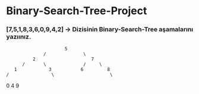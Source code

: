 # Binary-Search-Tree-Project

### [7,5,1,8,3,6,0,9,4,2] -> Dizisinin Binary-Search-Tree aşamalarını yazıınız.

                          5  
                  /              \
              2                     7
          /       \              /     \
       1            3           6         8
    /                \                     \
  0                     4                     9

